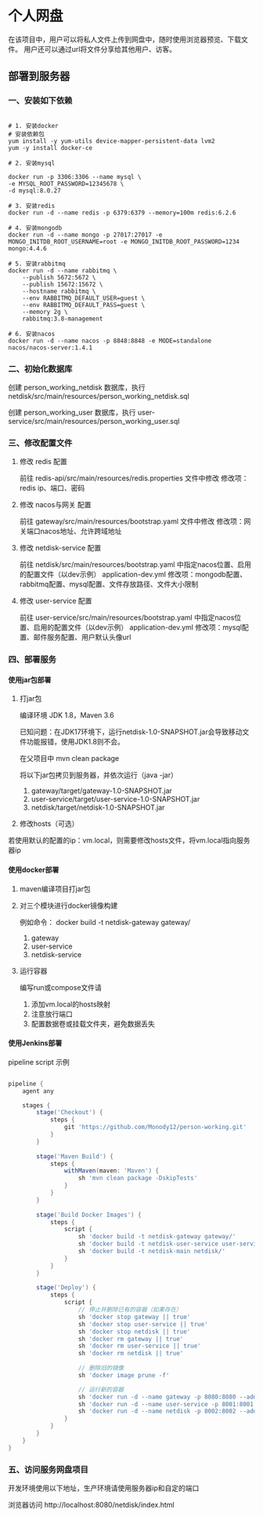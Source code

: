 # 个人网盘
在该项目中，用户可以将私人文件上传到网盘中，随时使用浏览器预览、下载文件。
用户还可以通过url将文件分享给其他用户、访客。

## 部署到服务器

### 一、安装如下依赖

```shell

# 1. 安装docker
# 安装依赖包
yum install -y yum-utils device-mapper-persistent-data lvm2
yum -y install docker-ce

# 2. 安装mysql

docker run -p 3306:3306 --name mysql \
-e MYSQL_ROOT_PASSWORD=12345678 \
-d mysql:8.0.27

# 3. 安装redis
docker run -d --name redis -p 6379:6379 --memory=100m redis:6.2.6

# 4. 安装mongodb
docker run -d --name mongo -p 27017:27017 -e MONGO_INITDB_ROOT_USERNAME=root -e MONGO_INITDB_ROOT_PASSWORD=1234 mongo:4.4.6

# 5. 安装rabbitmq
docker run -d --name rabbitmq \
    --publish 5672:5672 \
    --publish 15672:15672 \
    --hostname rabbitmq \
    --env RABBITMQ_DEFAULT_USER=guest \
    --env RABBITMQ_DEFAULT_PASS=guest \
    --memory 2g \
    rabbitmq:3.8-management
    
# 6. 安装nacos
docker run -d --name nacos -p 8848:8848 -e MODE=standalone nacos/nacos-server:1.4.1

```

### 二、初始化数据库

创建 person_working_netdisk 数据库，执行 netdisk/src/main/resources/person_working_netdisk.sql

创建 person_working_user 数据库，执行 user-service/src/main/resources/person_working_user.sql

### 三、修改配置文件

1. 修改 redis 配置

    前往 redis-api/src/main/resources/redis.properties 文件中修改
    修改项：redis ip、端口、密码
2. 修改 nacos与网关 配置

    前往 gateway/src/main/resources/bootstrap.yaml 文件中修改
    修改项：网关端口nacos地址、允许跨域地址
3. 修改 netdisk-service 配置

    前往 netdisk/src/main/resources/bootstrap.yaml 中指定nacos位置、启用的配置文件（以dev示例）
       application-dev.yml
    修改项：mongodb配置、rabbitmq配置、mysql配置、文件存放路径、文件大小限制
4. 修改 user-service 配置

    前往 user-service/src/main/resources/bootstrap.yaml 中指定nacos位置、启用的配置文件（以dev示例）
       application-dev.yml
    修改项：mysql配置、邮件服务配置、用户默认头像url


### 四、部署服务

#### 使用jar包部署

1. 打jar包

   编译环境 JDK 1.8，Maven 3.6
        
   已知问题：在JDK17环境下，运行netdisk-1.0-SNAPSHOT.jar会导致移动文件功能报错，使用JDK1.8则不会。

   在父项目中 mvn clean package
   
   将以下jar包拷贝到服务器，并依次运行（java -jar）
   
   1. gateway/target/gateway-1.0-SNAPSHOT.jar
   2. user-service/target/user-service-1.0-SNAPSHOT.jar
   3. netdisk/target/netdisk-1.0-SNAPSHOT.jar

2. 修改hosts（可选）

若使用默认的配置的ip：vm.local，则需要修改hosts文件，将vm.local指向服务器ip


#### 使用docker部署

1. maven编译项目打jar包

2. 对三个模块进行docker镜像构建
   
   例如命令： docker build -t netdisk-gateway gateway/

   1. gateway
   2. user-service
   3. netdisk-service

3. 运行容器

   编写run或compose文件请

   1. 添加vm.local的hosts映射
   2. 注意放行端口
   3. 配置数据卷或挂载文件夹，避免数据丢失
   
#### 使用Jenkins部署

pipeline script 示例

```groovy

pipeline {
    agent any

    stages {
        stage('Checkout') {
            steps {
                git 'https://github.com/Monody12/person-working.git'
            }
        }
        
        stage('Maven Build') {
            steps {
                withMaven(maven: 'Maven') {
                    sh 'mvn clean package -DskipTests'
                }
            }
        }
        
        stage('Build Docker Images') {
            steps {
                script {
                    sh 'docker build -t netdisk-gateway gateway/'
                    sh 'docker build -t netdisk-user-service user-service/'
                    sh 'docker build -t netdisk-main netdisk/'
                }
            }
        }
        
        stage('Deploy') {
            steps {
                script {
                    // 停止并删除已有的容器（如果存在）
                    sh 'docker stop gateway || true'
                    sh 'docker stop user-service || true'
                    sh 'docker stop netdisk || true'
                    sh 'docker rm gateway || true'
                    sh 'docker rm user-service || true'
                    sh 'docker rm netdisk || true'
                    
                    // 删除旧的镜像
                    sh 'docker image prune -f'

                    // 运行新的容器
                    sh 'docker run -d --name gateway -p 8080:8080 --add-host=vm.local:192.168.0.89 netdisk-gateway'
                    sh 'docker run -d --name user-service -p 8001:8001 --add-host=vm.local:192.168.0.89 -v /root/netdisk/upload:/Users/monody/Desktop/upload netdisk-user-service'
                    sh 'docker run -d --name netdisk -p 8002:8002 --add-host=vm.local:192.168.0.89 netdisk-main'
                }
            }
        }
    }
}


```

### 五、访问服务网盘项目

开发环境使用以下地址，生产环境请使用服务器ip和自定的端口

浏览器访问 http://localhost:8080/netdisk/index.html
